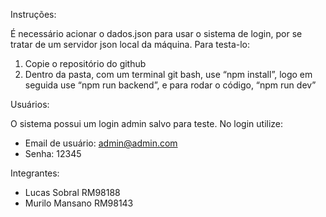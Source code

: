 Instruções:

É necessário acionar o dados.json para usar o sistema de login, por se 
tratar de um servidor json local da máquina. Para testa-lo:

1. Copie o repositório do github
2. Dentro da pasta, com um terminal git bash, use “npm install”, logo em seguida use “npm run 
backend”, e para rodar o código, “npm run dev”

Usuários: 

O sistema possui um login admin salvo para teste. No login utilize:
- Email de usuário:
admin@admin.com
- Senha:
12345

Integrantes:
- Lucas Sobral RM98188
- Murilo Mansano RM98143
